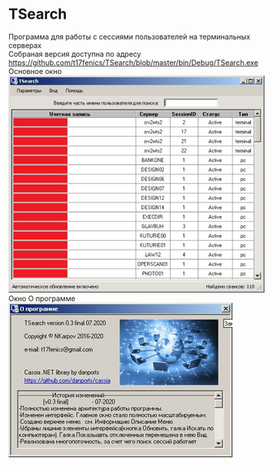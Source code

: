 # TSearch
Программа для работы с сессиями пользователей на терминальных серверах  
Собраная версия доступна по адресу  
https://github.com/t17fenics/TSearch/blob/master/bin/Debug/TSearch.exe  
Основное окно  
![alt text](https://github.com/t17fenics/TSearch/blob/master/Main.jpg)  
Окно О программе  
![alt text](https://github.com/t17fenics/TSearch/blob/master/About.jpg)
